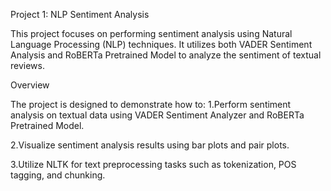 Project 1: NLP Sentiment Analysis


This project focuses on performing sentiment analysis using Natural Language Processing (NLP) techniques. It utilizes both VADER Sentiment Analysis and RoBERTa Pretrained Model to analyze the sentiment of textual reviews.


Overview


The project is designed to demonstrate how to:
1.Perform sentiment analysis on textual data using VADER Sentiment Analyzer and RoBERTa Pretrained Model.

2.Visualize sentiment analysis results using bar plots and pair plots.

3.Utilize NLTK for text preprocessing tasks such as tokenization, POS tagging, and chunking.



